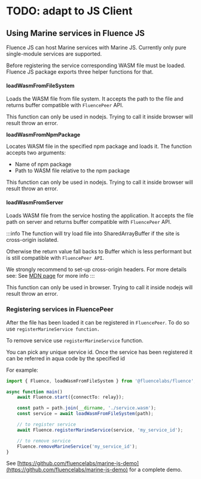 # TODO: adapt to JS Client

## Using Marine services in Fluence JS

Fluence JS can host Marine services with Marine JS. Currently only pure single-module services are supported.

Before registering the service corresponding WASM file must be loaded. Fluence JS package exports three helper functions for that.

#### loadWasmFromFileSystem

Loads the WASM file from file system. It accepts the path to the file and returns buffer compatible with `FluencePeer` API.

This function can only be used in nodejs. Trying to call it inside browser will result throw an error.

**loadWasmFromNpmPackage**

Locates WASM file in the specified npm package and loads it. The function accepts two arguments:

- Name of npm package
- Path to WASM file relative to the npm package

This function can only be used in nodejs. Trying to call it inside browser will result throw an error.

#### loadWasmFromServer

Loads WASM file from the service hosting the application. It accepts the file path on server and returns buffer compatible with `FluencePeer` API.

:::info
The function will try load file into SharedArrayBuffer if the site is cross-origin isolated.

Otherwise the return value fall backs to Buffer which is less performant but is still compatible with `FluencePeer API`.

We strongly recommend to set-up cross-origin headers. For more details see: See [MDN page](https://developer.mozilla.org/en-US/docs/Web/JavaScript/Reference/Global_Objects/SharedArrayBuffer#security_requirements) for more info
:::

This function can only be used in browser. Trying to call it inside nodejs will result throw an error.

### Registering services in FluencePeer

After the file has been loaded it can be registered in `FluencePeer`. To do so use `registerMarineService function.`

To remove service use `registerMarineService` function.

You can pick any unique service id. Once the service has been registered it can be referred in aqua code by the specified id

For example:

```typescript
import { Fluence, loadWasmFromFileSystem } from '@fluencelabs/fluence';

async function main()
    await Fluence.start({connectTo: relay});

    const path = path.join(__dirname, './service.wasm');
    const service = await loadWasmFromFileSystem(path);

    // to register service
    await Fluence.registerMarineService(service, 'my_service_id');

    // to remove service
    Fluence.removeMarineService('my_service_id');
}
```

See [https://github.com/fluencelabs/marine-js-demo](https://github.com/fluencelabs/marine-js-demo) for a complete demo.

